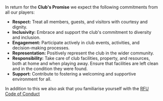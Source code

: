 In return for the **Club's Promise** we expect the following commitments from all our players:

- **Respect:** Treat all members, guests, and visitors with courtesy and dignity.
- **Inclusivity:** Embrace and support the club's commitment to diversity and inclusion.
- **Engagement:** Participate actively in club events, activities, and decision-making processes.
- **Representation:** Positively represent the club in the wider community.
- **Responsibility:** Take care of club facilities, property, and resources, both at home and when playing away. Ensure that facilities are left clean and in the condition they were found.
- **Support:** Contribute to fostering a welcoming and supportive environment for all.

In addition to this we also ask that you familiarise yourself with the [RFU Code of Conduct](https://www.englandrugby.com/play/parents-guardians/code-conduct)